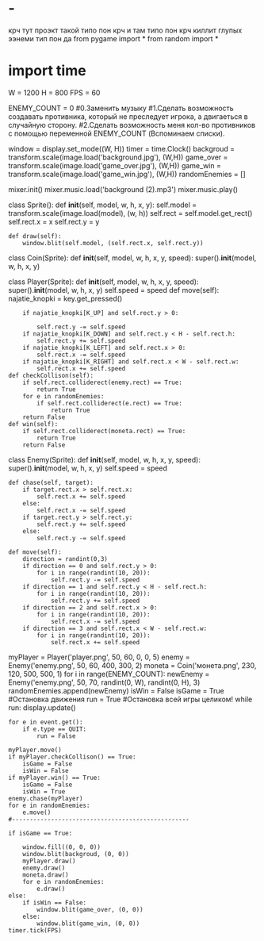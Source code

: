 # -
крч тут проэкт такой типо пон крч и там типо пон крч киллит глупых ээнеми тип пон да
from pygame import *
from random import *
# import time
W = 1200
H = 800
FPS = 60

ENEMY_COUNT = 0
#0.Заменить музыку
#1.Сделать возможность создавать противника, который не преследует игрока, а двигаеться в случайную сторону.
#2.Сделать возможность меня кол-во противников с помощью переменной ENEMY_COUNT (Вспоминаем списки).

window = display.set_mode((W, H))
timer = time.Clock()
backgroud = transform.scale(image.load('background.jpg'), (W,H))
game_over = transform.scale(image.load('game_over.jpg'), (W,H))
game_win = transform.scale(image.load('game_win.jpg'), (W,H))
randomEnemies = []

mixer.init()
mixer.music.load('background (2).mp3')
mixer.music.play()

class Sprite():
    def __init__(self, model, w, h, x, y):
        self.model = transform.scale(image.load(model), (w, h))
        self.rect = self.model.get_rect()
        self.rect.x = x
        self.rect.y = y

    def draw(self):
        window.blit(self.model, (self.rect.x, self.rect.y))
class Coin(Sprite):
    def __init__(self, model, w, h, x, y, speed):
        super().__init__(model, w, h, x, y)



class Player(Sprite):
    def __init__(self, model, w, h, x, y, speed):
        super().__init__(model, w, h, x, y)
        self.speed = speed
    def move(self):
        najatie_knopki = key.get_pressed()

        if najatie_knopki[K_UP] and self.rect.y > 0:
            
            self.rect.y -= self.speed
        if najatie_knopki[K_DOWN] and self.rect.y < H - self.rect.h:
            self.rect.y += self.speed
        if najatie_knopki[K_LEFT] and self.rect.x > 0:
            self.rect.x -= self.speed
        if najatie_knopki[K_RIGHT] and self.rect.x < W - self.rect.w:
            self.rect.x += self.speed
    def checkCollison(self):
        if self.rect.colliderect(enemy.rect) == True:
            return True
        for e in randomEnemies:
            if self.rect.colliderect(e.rect) == True:
                return True
        return False
    def win(self):
        if self.rect.colliderect(moneta.rect) == True:
            return True
        return False

class Enemy(Sprite):
    def __init__(self, model, w, h, x, y, speed):
        super().__init__(model, w, h, x, y)
        self.speed = speed

    def chase(self, target):
        if target.rect.x > self.rect.x:
            self.rect.x += self.speed
        else:
            self.rect.x -= self.speed
        if target.rect.y > self.rect.y:
            self.rect.y += self.speed
        else:
            self.rect.y -= self.speed

    def move(self):
        direction = randint(0,3)
        if direction == 0 and self.rect.y > 0:
            for i in range(randint(10, 20)):
                self.rect.y -= self.speed
        if direction == 1 and self.rect.y < H - self.rect.h:
            for i in range(randint(10, 20)):
                self.rect.y += self.speed
        if direction == 2 and self.rect.x > 0:
            for i in range(randint(10, 20)):
                self.rect.x -= self.speed
        if direction == 3 and self.rect.x < W - self.rect.w:
            for i in range(randint(10, 20)):
                self.rect.x += self.speed








myPlayer = Player('player.png', 50, 60, 0, 0, 5)
enemy = Enemy('enemy.png', 50, 60, 400, 300, 2)
moneta = Coin('монета.png', 230, 120, 500, 500, 1)
for i in range(ENEMY_COUNT):
    newEnemy = Enemy('enemy.png', 50, 70, randint(0, W), randint(0, H), 3)
    randomEnemies.append(newEnemy)
isWin = False
isGame = True #Остановка движения
run = True #Остановка всей игры целиком!
while run:
    display.update()

    for e in event.get():
        if e.type == QUIT:
            run = False

    myPlayer.move()
    if myPlayer.checkCollison() == True:
        isGame = False
        isWin = False
    if myPlayer.win() == True:
        isGame = False
        isWin = True
    enemy.chase(myPlayer)
    for e in randomEnemies:
        e.move()
    #--------------------------------------------------

    if isGame == True:

        window.fill((0, 0, 0))
        window.blit(backgroud, (0, 0))
        myPlayer.draw()
        enemy.draw()
        moneta.draw()
        for e in randomEnemies:
            e.draw()
    else:
        if isWin == False:
            window.blit(game_over, (0, 0))
        else:
            window.blit(game_win, (0, 0))
    timer.tick(FPS)
